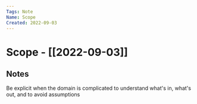 ```yaml
---
Tags: Note
Name: Scope
Created: 2022-09-03
---
```

# Scope - [[2022-09-03]]
## Notes
Be explicit when the domain is complicated to understand what's in, what's out, and to avoid assumptions